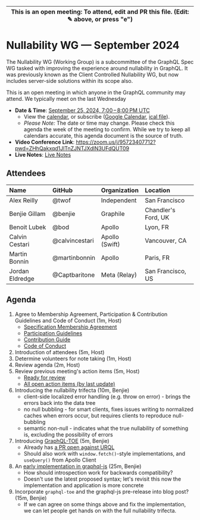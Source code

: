 | This is an open meeting: To attend, edit and PR this file. (Edit: ✎ above, or press "e") |
| ---------------------------------------------------------------------------------------- |

# Nullability WG — September 2024

The Nullability WG (Working Group) is a subcommittee of the GraphQL Spec WG
tasked with improving the experience around nullability in GraphQL. It was
previously known as the Client Controlled Nullability WG, but now includes
server-side solutions within its scope also.

This is an open meeting in which anyone in the GraphQL community may attend.
We typically meet on the last Wednesday


- **Date & Time**: [September 25, 2024, 7:00 – 8:00 PM UTC](https://www.timeanddate.com/worldclock/converter.html?iso=20240925T190000&p1=224&p2=179&p3=136&p4=268&p5=367&p6=438&p7=248&p8=240)
  - View the [calendar][], or subscribe ([Google Calendar][], [ical file][]).
  - _Please Note:_ The date or time may change. Please check this agenda the
    week of the meeting to confirm. While we try to keep all calendars accurate,
    this agenda document is the source of truth.
- **Video Conference Link**: https://zoom.us/j/95723407712?pwd=ZHhQakxqd1JlTnZJNTJXdlN3UFdQUT09
- **Live Notes**: [Live Notes][]

[calendar]: https://calendar.google.com/calendar/embed?src=linuxfoundation.org_ik79t9uuj2p32i3r203dgv5mo8%40group.calendar.google.com
[google calendar]: https://calendar.google.com/calendar?cid=bGludXhmb3VuZGF0aW9uLm9yZ19pazc5dDl1dWoycDMyaTNyMjAzZGd2NW1vOEBncm91cC5jYWxlbmRhci5nb29nbGUuY29t
[ical file]: https://calendar.google.com/calendar/ical/linuxfoundation.org_ik79t9uuj2p32i3r203dgv5mo8%40group.calendar.google.com/public/basic.ics
[live notes]: https://docs.google.com/document/d/1IwWB_JBgqFnKVNnXph1k0j3ZTrMzYR9n8fEaxR11Fj4/edit

## Attendees

<!-- prettier-ignore -->
| Name                 | GitHub        | Organization       | Location              |
| :------------------- | :------------ | :----------------- | :-------------------- |
| Alex Reilly          | @twof         | Independent        | San Francisco         |
| Benjie Gillam        | @benjie       | Graphile           | Chandler's Ford, UK   |
| Benoit Lubek         | @bod          | Apollo             | Lyon, FR              |
| Calvin Cestari       | @calvincestari| Apollo (Swift)     | Vancouver, CA         |
| Martin Bonnin        | @martinbonnin | Apollo             | Paris, FR             |
| Jordan Eldredge      | @Captbaritone | Meta (Relay)       | San Francisco, US     |

## Agenda

1. Agree to Membership Agreement, Participation & Contribution Guidelines and Code of Conduct (1m, Host)
   - [Specification Membership Agreement](https://github.com/graphql/foundation)
   - [Participation Guidelines](https://github.com/graphql/graphql-wg#participation-guidelines)
   - [Contribution Guide](https://github.com/graphql/graphql-spec/blob/main/CONTRIBUTING.md)
   - [Code of Conduct](https://github.com/graphql/foundation/blob/master/CODE-OF-CONDUCT.md)
1. Introduction of attendees (5m, Host)
1. Determine volunteers for note taking (1m, Host)
1. Review agenda (2m, Host)
1. Review previous meeting's action items (5m, Host)
   - [Ready for review](https://github.com/graphql/nullability-wg/issues?q=is%3Aissue+is%3Aopen+label%3A%22Ready+for+review+%F0%9F%99%8C%22+sort%3Aupdated-desc)
   - [All open action items (by last update)](https://github.com/graphql/nullability-wg/issues?q=is%3Aissue+is%3Aopen+label%3A%22Action+item+%3Aclapper%3A%22+sort%3Aupdated-desc)
1. Introducing the nullability trifecta (10m, Benjie)
   - client-side localized error handling (e.g. throw on error) - brings the errors back into the data tree
   - no null bubbling - for smart clients, fixes issues writing to normalized caches when errors occur, but requires clients to reproduce null-bubbling
   - semantic non-null - indicates what the true nullability of something is, excluding the possibility of errors
1. Introducing [GraphQL-TOE](https://github.com/graphile/graphql-toe) (5m, Benjie)
   - Already has [a PR open against URQL](https://github.com/urql-graphql/urql/pull/3677)
   - Should also work with `window.fetch()`-style implementations, and `useQuery()` from Apollo Client
1. An [early implementation in graphql-js](https://github.com/graphql/graphql-js/pull/4192) (25m, Benjie)
   - How should introspection work for backwards compatibility?
   - Doesn't use the latest proposed syntax; let's revisit this now the implementation and application is more concrete
1. Incorporate `graphql-toe` and the graphql-js pre-release into blog post? (15m, Benjie)
   - If we can agree on some things above and fix the implementation, we can let people get hands on with the full nullability trifecta.
